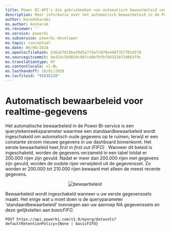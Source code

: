```yaml
---
title: Power BI-API's die gebruikmaken van automatisch bewaarbeleid voor realtime-gegevens
description: Meer informatie over het automatisch bewaarbeleid in de Power BI-service
author: KesemSharabi
ms.author: kesharab
ms.reviewer: ''
ms.service: powerbi
ms.subservice: powerbi-developer
ms.topic: conceptual
ms.date: 06/08/2018
ms.openlocfilehash: b36a5f819ba39d5a77dafc670e440f3577014570
ms.sourcegitcommit: be424c5b9659c96fc40bfbfbf04332b739063f9c
ms.translationtype: HT
ms.contentlocale: nl-NL
ms.lasthandoff: 10/01/2020
ms.locfileid: "91635120"
---
```

# <a name="automatic-retention-policy-for-real-time-data"></a>Automatisch bewaarbeleid voor realtime-gegevens

Het automatische bewaarbeleid in de Power BI-service is een querytekenreeksparameter waarmee een standaardbewaarbeleid wordt ingeschakeld om automatisch oude gegevens op te ruimen, terwijl er een constante stroom nieuwe gegevens in uw dashboard binnenkomt. Het eerste bewaarbeleid heet *first in first out (FIFO)* . Wanneer dit beleid is ingeschakeld, worden de gegevens verzameld in een tabel totdat er 200.000 rijen zijn gevuld. Nadat er meer dan 200.000 rijen met gegevens zijn gevuld, worden de oudste rijen verwijderd uit de gegevensset. Zo worden er 200.000 tot 210.000 rijen bewaard met alleen de meest recente gegevens.  
  
<center>

![bewaarbeleid](media/api-Automatic-retention-policy-for-real-time-data/retention-policy.png) 

</center>

Bewaarbeleid wordt ingeschakeld wanneer u uw eerste gegevenssets maakt. Het enige wat u moet doen is de queryparameter 'standaardbewaarbeleid' toevoegen aan uw aanroep NA gegevenssets en deze gelijkstellen aan *basicFIFO*.  

```console
POST https://api.powerbi.com/v1.0/myorg/datasets?defaultRetentionPolicy={None | basicFIFO}
```
